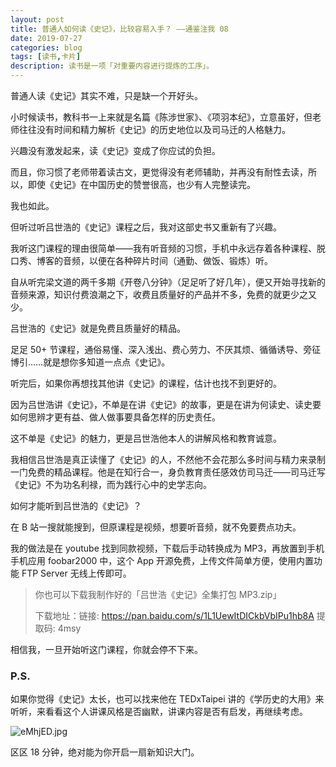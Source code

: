 ```yaml
---
layout: post
title: 普通人如何读《史记》，比较容易入手？ ——通鉴注我 08
date: 2019-07-27
categories: blog
tags: [读书,卡片]
description: 读书是一项「对重要内容进行提炼的工序」。
---
```



普通人读《史记》其实不难，只是缺一个开好头。

小时候读书，教科书一上来就是名篇《陈涉世家》、《项羽本纪》，立意虽好，但老师往往没有时间和精力解析《史记》的历史地位以及司马迁的人格魅力。

兴趣没有激发起来，读《史记》变成了你应试的负担。

而且，你习惯了老师带着读古文，更觉得没有老师辅助，并再没有耐性去读，所以，即使《史记》在中国历史的赞誉很高，也少有人完整读完。

我也如此。

但听过听吕世浩的《史记》课程之后，我对这部史书又重新有了兴趣。

我听这门课程的理由很简单——我有听音频的习惯，手机中永远存着各种课程、脱口秀、博客的音频，以便在各种碎片时间（通勤、做饭、锻炼）听。

自从听完梁文道的两千多期《开卷八分钟》（足足听了好几年），便又开始寻找新的音频来源，知识付费浪潮之下，收费且质量好的产品并不多，免费的就更少之又少。

吕世浩的《史记》就是免费且质量好的精品。

足足 50+ 节课程，通俗易懂、深入浅出、费心劳力、不厌其烦、循循诱导、旁征博引……就是想你多知道一点点《史记》。

听完后，如果你再想找其他讲《史记》的课程，估计也找不到更好的。

因为吕世浩讲《史记》，不单是在讲《史记》的故事，更是在讲为何读史、读史要如何思辨才更有益、做人做事要具备怎样的历史责任。

这不单是《史记》的魅力，更是吕世浩他本人的讲解风格和教育诚意。

我相信吕世浩是真正读懂了《史记》的人，不然他不会花那么多时间与精力来录制一门免费的精品课程。他是在知行合一，身负教育责任感效仿司马迁——司马迁写《史记》不为功名利禄，而为践行心中的史学志向。

如何才能听到吕世浩的《史记》？

在 B 站一搜就能搜到，但原课程是视频，想要听音频，就不免要费点功夫。

我的做法是在 youtube 找到同款视频，下载后手动转换成为 MP3，再放置到手机手机应用  foobar2000 中，这个 App 开源免费，上传文件简单方便，使用内置功能 FTP Server 无线上传即可。

> 你也可以下载我制作好的「吕世浩《史记》全集打包 MP3.zip」
> 
> 下载地址：链接: https://pan.baidu.com/s/1L1UewItDICkbVbIPu1hb8A 提取码: 4msy 

相信我，一旦开始听这门课程，你就会停不下来。

### P.S.

如果你觉得《史记》太长，也可以找来他在 TEDxTaipei 讲的《学历史的大用》来听听，来看看这个人讲课风格是否幽默，讲课内容是否有启发，再继续考虑。

![eMhjED.jpg](https://s2.ax1x.com/2019/07/27/eMhjED.jpg)

区区 18 分钟，绝对能为你开启一扇新知识大门。